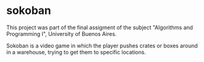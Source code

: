 # sokoban
This project was part of the final assigment of the subject "Algorithms and Programming I", University of Buenos Aires.

Sokoban is a video game in which the player pushes crates or boxes around in a warehouse, trying to get them to specific locations.
